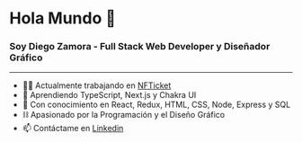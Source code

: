 <h1 >Hola Mundo 👋</h1>
<h3 >Soy Diego Zamora - Full Stack Web Developer y Diseñador Gráfico</h3>

<hr/>

- 👨‍💻 Actualmente trabajando en <a href='https://github.com/martinsione/ticketek-web3'>NFTicket</a>
- 🌱 Aprendiendo TypeScript, Next.js y Chakra UI
- 💬 Con conocimiento en React, Redux, HTML, CSS, Node, Express y SQL
- ⛓  Apasionado por la Programación y el Diseño Gráfico
- 📫 Contáctame en <a href="https://www.linkedin.com/in/diegozestudio/" >Linkedin</a>
